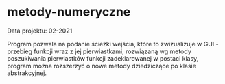 # metody-numeryczne

Data projektu: 02-2021

Program pozwala na podanie ścieżki wejścia, które to zwizualizuje w GUI - przebieg funkcji wraz z jej pierwiastkami, rozwiązaną wg metody poszukiwania pierwiastków funkcji zadeklarowanej w postaci klasy, program można rozszerzyć o nowe metody dziedziczące po klasie abstrakcyjnej.
